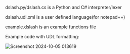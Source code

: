 dslash.py/dslash.cs is a Python and C# interpreter/lexer

dslash.udl.xml is a user defined language(for notepad++)

example.dslash is an example functions file

Example code with UDL formatting:

![Screenshot 2024-10-05 013619](https://github.com/user-attachments/assets/1de50419-4105-4e2e-9ecf-b1a08bae858c)
